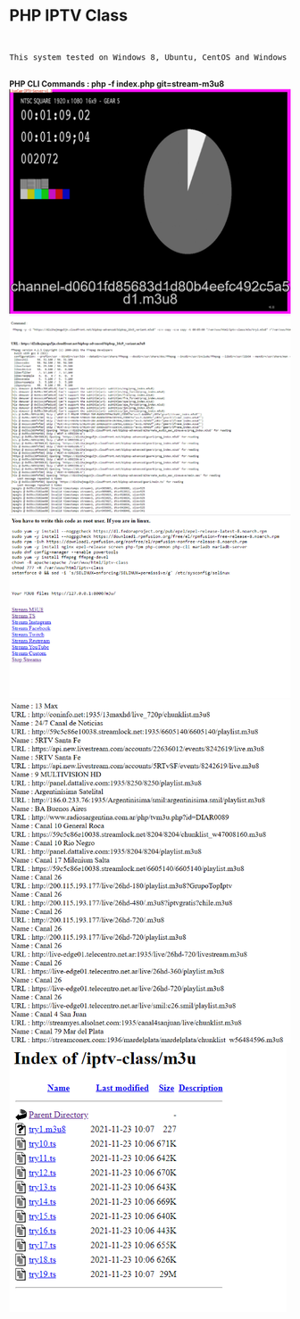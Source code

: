 <h1>PHP IPTV Class</h1>
</br>
<pre>
This system tested on Windows 8, Ubuntu, CentOS and Windows Server 2012
</pre>
</br>
<b>PHP CLI Commands : php -f index.php git=stream-m3u8</b><br>
<img src="img/iptv.png"></br>
<img src="img/1.png"></br>
<img src="img/2.png"></br>
<img src="img/m3u.png"></br>
<img src="img/3.png"></br>
